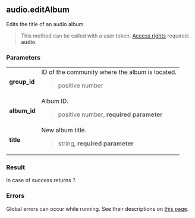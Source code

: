 ## audio.editAlbum

Edits the title of an audio album.

> This method can be called with a user token. [Access rights](https://vk.com/dev/permissions) required: **audio**.

### Parameters

<table>
  <tr>
    <td>
      <b>group_id</b>
    </td>
    <td>
      ID of the community where the album is located.
      <blockquote>
        positive number
      </blockquote>
    </td>
  </tr>
  <tr>
    <td>
      <b>album_id</b>
    </td>
    <td>
      Album ID.
      <blockquote>
        positive number, <b>required parameter</b>
      </blockquote>
    </td>
  </tr>
  <tr>
    <td>
      <b>title</b>
    </td>
    <td>
      New album title.
      <blockquote>
        string, <b>required parameter</b>
      </blockquote>
    </td>
  </tr>
</table>

### Result

In case of success returns <i>1</i>. 

### Errors

Global errors can occur while running. See their descriptions on [this page](https://vk.com/dev/errors).